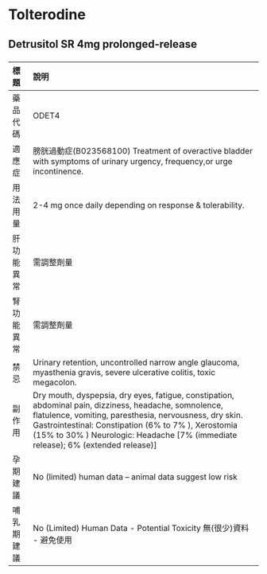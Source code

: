 # Tolterodine

## Detrusitol SR 4mg prolonged-release

##### 

| 標題       | 說明                                                                                                                                                                                                                                                                                                        |
|:-----------|:------------------------------------------------------------------------------------------------------------------------------------------------------------------------------------------------------------------------------------------------------------------------------------------------------------|
| 藥品代碼   | ODET4                                                                                                                                                                                                                                                                                                       |
| 適應症     | 膀胱過動症(B023568100) Treatment of overactive bladder with symptoms of urinary urgency, frequency,or urge incontinence.                                                                                                                                                                                    |
| 用法用量   | 2-4 mg once daily depending on response & tolerability.                                                                                                                                                                                                                                                     |
| 肝功能異常 | 需調整劑量                                                                                                                                                                                                                                                                                                  |
| 腎功能異常 | 需調整劑量                                                                                                                                                                                                                                                                                                  |
| 禁忌       | Urinary retention, uncontrolled narrow angle glaucoma, myasthenia gravis, severe ulcerative colitis, toxic megacolon.                                                                                                                                                                                       |
| 副作用     | Dry mouth, dyspepsia, dry eyes, fatigue, constipation, abdominal pain, dizziness, headache, somnolence, flatulence, vomiting, paresthesia, nervousness, dry skin. Gastrointestinal: Constipation (6% to 7% ), Xerostomia (15% to 30% ) Neurologic: Headache [7% (immediate release); 6% (extended release)] |
| 孕期建議   | No (limited) human data – animal data suggest low risk                                                                                                                                                                                                                                                      |
| 哺乳期建議 | No (Limited) Human Data - Potential Toxicity 無(很少)資料 - 避免使用                                                                                                                                                                                                                                        |

